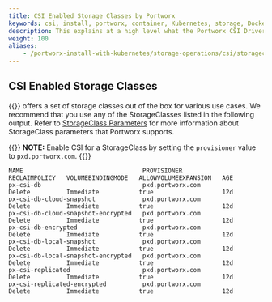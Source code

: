 ```yaml
---
title: CSI Enabled Storage Classes by Portworx
keywords: csi, install, portworx, container, Kubernetes, storage, Docker, k8s, pv, persistent disk, storage class
description: This explains at a high level what the Portworx CSI Driver as compared to the Portworx in-tree plugin
weight: 100
aliases:
    - /portworx-install-with-kubernetes/storage-operations/csi/storageclasses/
---
```


## CSI Enabled Storage Classes

{{<companyName>}} offers a set of storage classes out of the box for various use cases. We recommend that you use any of the StorageClasses listed in the following output. Refer to [StorageClass Parameters](/operations/operate-kubernetes/storage-operations/create-pvcs/dynamic-provisioning) for more information about StorageClass parameters that Portworx supports.

{{<info>}}
**NOTE:**
Enable CSI for a StorageClass by setting the `provisioner` value to `pxd.portworx.com`.
{{</info>}}

```test
NAME                                 PROVISIONER                     RECLAIMPOLICY   VOLUMEBINDINGMODE   ALLOWVOLUMEEXPANSION   AGE
px-csi-db                            pxd.portworx.com                Delete          Immediate           true                   12d
px-csi-db-cloud-snapshot             pxd.portworx.com                Delete          Immediate           true                   12d
px-csi-db-cloud-snapshot-encrypted   pxd.portworx.com                Delete          Immediate           true                   12d
px-csi-db-encrypted                  pxd.portworx.com                Delete          Immediate           true                   12d
px-csi-db-local-snapshot             pxd.portworx.com                Delete          Immediate           true                   12d
px-csi-db-local-snapshot-encrypted   pxd.portworx.com                Delete          Immediate           true                   12d
px-csi-replicated                    pxd.portworx.com                Delete          Immediate           true                   12d
px-csi-replicated-encrypted          pxd.portworx.com                Delete          Immediate           true                   12d
```